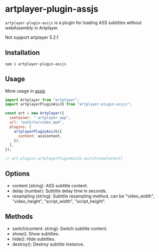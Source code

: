 # artplayer-plugin-assjs

`artplayer-plugin-assjs` is a plugin for loading ASS subtitles without webAssembly in Artplayer.

Not support artplayer 5.2.1

## Installation

`npm i artplayer-plugin-assjs`

## Usage

More usage in [assjs](https://github.com/weizhenye/ASS)

```js
import Artplayer from "artplayer";
import artplayerPluginAssJS from "artplayer-plugin-assjs";

const art = new Artplayer({
  container: ".artplayer-app",
  url: "path/to/video.mp4",
  plugins: [
    artplayerPluginAssJS({
      content: assContent,
    }),
  ],
});

// art.plugins.artplayerPluginAssJS.switch(newContent)
```

## Options

- content (string): ASS subtitle content.
- delay (number): Subtitle delay time in seconds.
- resampling (string): Subtitle resampling method, can be "video_width", "video_height", "script_width", "script_height".

## Methods

- switch(content: string): Switch subtitle content.
- show(): Show subtitles.
- hide(): Hide subtitles.
- destroy(): Destroy subtitle instance.
